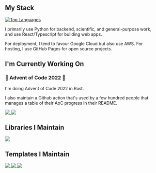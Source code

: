## My Stack

[![Top Languages](https://github-readme-stats.vercel.app/api/top-langs/?username=k2bd&hide=html,css,javascript,dockerfile,shell&layout=compact&theme=cobalt2)](https://github.com/anuraghazra/github-readme-stats)

I primarily use Python for backend, scientific, and general-purpose work, and use React/Typescript for building web apps.

For deployment, I tend to favour Google Cloud but also use AWS. For hosting, I use GitHub Pages for open source projects.

## I'm Currently Working On

### 🎄 Advent of Code 2022 🎄

I'm doing Advent of Code 2022 in Rust.

I also maintain a Github action that's used by a few hundred people that manages a table of their AoC progress in their README.

<a href="https://github.com/k2bd/advent-of-code-2022-rust">
  <img align="top" src="https://github-readme-stats.vercel.app/api/pin/?username=k2bd&repo=advent-of-code-2022-rust&theme=cobalt2&show_owner=true" />
</a>
<a href="https://github.com/k2bd/advent-readme-stars">
  <img align="top" src="https://github-readme-stats.vercel.app/api/pin/?username=k2bd&repo=advent-readme-stars&theme=cobalt2&show_owner=true" />
</a>

## Libraries I Maintain

<a href="https://github.com/k2bd/firebasil">
  <img align="top" src="https://github-readme-stats.vercel.app/api/pin/?username=k2bd&repo=firebasil&theme=cobalt2&show_owner=true" />
</a>

## Templates I Maintain

<a href="https://github.com/k2bd/action-python-poetry">
  <img align="top" src="https://github-readme-stats.vercel.app/api/pin/?username=k2bd&repo=action-python-poetry&theme=cobalt2&show_owner=true" />
</a>
<a href="https://github.com/k2bd/gcp-fastapi-poetry">
  <img align="top" src="https://github-readme-stats.vercel.app/api/pin/?username=k2bd&repo=gcp-fastapi-poetry&theme=cobalt2&show_owner=true" />
</a>
<a href="https://github.com/k2bd/poetry-library-template">
  <img align="top" src="https://github-readme-stats.vercel.app/api/pin/?username=k2bd&repo=poetry-library-template&theme=cobalt2&show_owner=true" />
</a>

<!--
**k2bd/k2bd** is a ✨ _special_ ✨ repository because its `README.md` (this file) appears on your GitHub profile.

Here are some ideas to get you started:

- 🔭 I’m currently working on ...
- 🌱 I’m currently learning ...
- 👯 I’m looking to collaborate on ...
- 🤔 I’m looking for help with ...
- 💬 Ask me about ...
- 📫 How to reach me: ...
- 😄 Pronouns: ...
- ⚡ Fun fact: ...
-->
